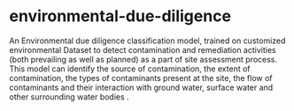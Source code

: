 # environmental-due-diligence
An Environmental due diligence classification model, trained on customized environmental Dataset to detect contamination and remediation activities (both prevailing as well as planned) as a part of site assessment process. This model can identify the source of contamination, the extent of contamination, the types of contaminants present at the site, the flow of contaminants and their interaction with ground water, surface water and other surrounding water bodies .
